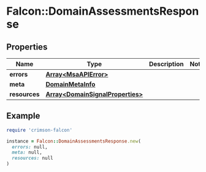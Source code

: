 # Falcon::DomainAssessmentsResponse

## Properties

| Name | Type | Description | Notes |
| ---- | ---- | ----------- | ----- |
| **errors** | [**Array&lt;MsaAPIError&gt;**](MsaAPIError.md) |  |  |
| **meta** | [**DomainMetaInfo**](DomainMetaInfo.md) |  |  |
| **resources** | [**Array&lt;DomainSignalProperties&gt;**](DomainSignalProperties.md) |  |  |

## Example

```ruby
require 'crimson-falcon'

instance = Falcon::DomainAssessmentsResponse.new(
  errors: null,
  meta: null,
  resources: null
)
```

